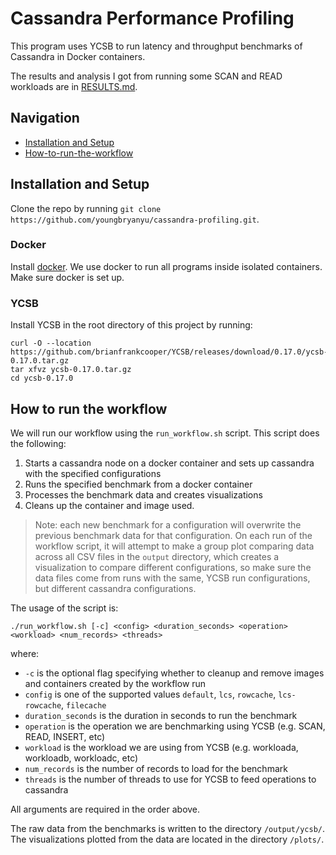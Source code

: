 # Cassandra Performance Profiling

This program uses YCSB to run latency and throughput benchmarks of Cassandra in Docker containers. 

The results and analysis I got from running some SCAN and READ workloads are in [RESULTS.md](./RESULTS.md).

## Navigation
- [Installation and Setup](#installation-and-setup)
- [How-to-run-the-workflow](#how-to-run-the-workflow)

## Installation and Setup

Clone the repo by running `git clone https://github.com/youngbryanyu/cassandra-profiling.git`.

### Docker
Install [docker](https://docs.docker.com/get-docker/). We use docker to run all programs inside isolated containers. Make sure docker is set up.

### YCSB
Install YCSB in the root directory of this project by running:
```
curl -O --location https://github.com/brianfrankcooper/YCSB/releases/download/0.17.0/ycsb-0.17.0.tar.gz
tar xfvz ycsb-0.17.0.tar.gz
cd ycsb-0.17.0
```

## How to run the workflow
We will run our workflow using the `run_workflow.sh` script. This script does the following: 
1. Starts a cassandra node on a docker container and sets up cassandra with the specified configurations
2. Runs the specified benchmark from a docker container
3. Processes the benchmark data and creates visualizations
4. Cleans up the container and image used.

> Note: each new benchmark for a configuration will overwrite the previous benchmark data for that configuration. On each run of the workflow script, it will attempt to make a group plot comparing data across all CSV files in the `output` directory, which creates a visualization to compare different configurations, so make sure the data files come from runs with the same, YCSB run configurations, but different cassandra configurations.

The usage of the script is:
```
./run_workflow.sh [-c] <config> <duration_seconds> <operation> <workload> <num_records> <threads>
```
where:
- `-c` is the optional flag specifying whether to cleanup and remove images and containers created by the workflow run
- `config` is one of the supported values `default`, `lcs`, `rowcache`, `lcs-rowcache`, `filecache`
- `duration_seconds` is the duration in seconds to run the benchmark 
- `operation` is the operation we are benchmarking using YCSB (e.g. SCAN, READ, INSERT, etc)
- `workload` is the workload we are using from YCSB (e.g. workloada, workloadb, workloadc, etc)
- `num_records` is the number of records to load for the benchmark
- `threads` is the number of threads to use for YCSB to feed operations to cassandra

All arguments are required in the order above.

The raw data from the benchmarks is written to the directory `/output/ycsb/`. The visualizations plotted from the data are located in the directory `/plots/`.
